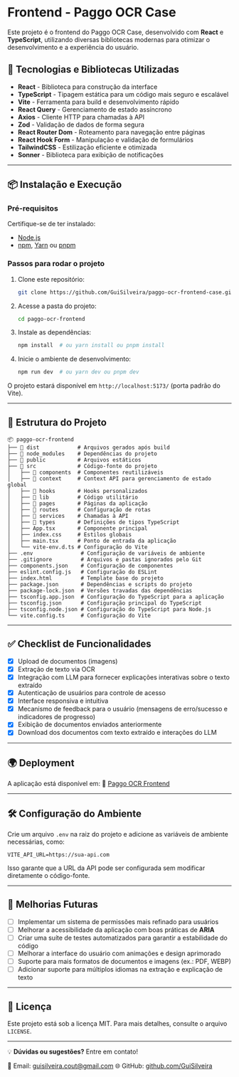 # Frontend - Paggo OCR Case

Este projeto é o frontend do Paggo OCR Case, desenvolvido com **React** e **TypeScript**, utilizando diversas bibliotecas modernas para otimizar o desenvolvimento e a experiência do usuário.

## 🚀 Tecnologias e Bibliotecas Utilizadas

-   **React** - Biblioteca para construção da interface
-   **TypeScript** - Tipagem estática para um código mais seguro e escalável
-   **Vite** - Ferramenta para build e desenvolvimento rápido
-   **React Query** - Gerenciamento de estado assíncrono
-   **Axios** - Cliente HTTP para chamadas à API
-   **Zod** - Validação de dados de forma segura
-   **React Router Dom** - Roteamento para navegação entre páginas
-   **React Hook Form** - Manipulação e validação de formulários
-   **TailwindCSS** - Estilização eficiente e otimizada
-   **Sonner** - Biblioteca para exibição de notificações

---

## 📦 Instalação e Execução

### Pré-requisitos

Certifique-se de ter instalado:

-   [Node.js](https://nodejs.org/)
-   [npm](https://www.npmjs.com/), [Yarn](https://yarnpkg.com/) ou [pnpm](https://pnpm.io/)

### Passos para rodar o projeto

1. Clone este repositório:

    ```sh
    git clone https://github.com/GuiSilveira/paggo-ocr-frontend-case.git
    ```

2. Acesse a pasta do projeto:

    ```sh
    cd paggo-ocr-frontend
    ```

3. Instale as dependências:

    ```sh
    npm install  # ou yarn install ou pnpm install
    ```

4. Inicie o ambiente de desenvolvimento:
    ```sh
    npm run dev  # ou yarn dev ou pnpm dev
    ```

O projeto estará disponível em `http://localhost:5173/` (porta padrão do Vite).

---

## 📁 Estrutura do Projeto

```
📦 paggo-ocr-frontend
├── 📂 dist            # Arquivos gerados após build
├── 📂 node_modules    # Dependências do projeto
├── 📂 public          # Arquivos estáticos
├── 📂 src             # Código-fonte do projeto
│   ├── 📂 components  # Componentes reutilizáveis
│   ├── 📂 context     # Context API para gerenciamento de estado global
│   ├── 📂 hooks       # Hooks personalizados
│   ├── 📂 lib         # Código utilitário
│   ├── 📂 pages       # Páginas da aplicação
│   ├── 📂 routes      # Configuração de rotas
│   ├── 📂 services    # Chamadas à API
│   ├── 📂 types       # Definições de tipos TypeScript
│   ├── App.tsx       # Componente principal
│   ├── index.css     # Estilos globais
│   ├── main.tsx      # Ponto de entrada da aplicação
│   └── vite-env.d.ts # Configuração do Vite
├── .env               # Configuração de variáveis de ambiente
├── .gitignore         # Arquivos e pastas ignorados pelo Git
├── components.json    # Configuração de componentes
├── eslint.config.js   # Configuração do ESLint
├── index.html         # Template base do projeto
├── package.json       # Dependências e scripts do projeto
├── package-lock.json  # Versões travadas das dependências
├── tsconfig.app.json  # Configuração do TypeScript para a aplicação
├── tsconfig.json      # Configuração principal do TypeScript
├── tsconfig.node.json # Configuração do TypeScript para Node.js
└── vite.config.ts     # Configuração do Vite
```

---

## ✅ Checklist de Funcionalidades

-   [x] Upload de documentos (imagens)
-   [x] Extração de texto via OCR
-   [x] Integração com LLM para fornecer explicações interativas sobre o texto extraído
-   [x] Autenticação de usuários para controle de acesso
-   [x] Interface responsiva e intuitiva
-   [x] Mecanismo de feedback para o usuário (mensagens de erro/sucesso e indicadores de progresso)
-   [x] Exibição de documentos enviados anteriormente
-   [x] Download dos documentos com texto extraído e interações do LLM

---

## 🌍 Deployment

A aplicação está disponível em:
🔗 [Paggo OCR Frontend](https://paggo-ocr-frontend-case-fqh8t93re-guilherme-coutinhos-projects.vercel.app/login)

---

## 🛠️ Configuração do Ambiente

Crie um arquivo `.env` na raiz do projeto e adicione as variáveis de ambiente necessárias, como:

```
VITE_API_URL=https://sua-api.com
```

Isso garante que a URL da API pode ser configurada sem modificar diretamente o código-fonte.

---

## 🚀 Melhorias Futuras

-   [ ] Implementar um sistema de permissões mais refinado para usuários
-   [ ] Melhorar a acessibilidade da aplicação com boas práticas de **ARIA**
-   [ ] Criar uma suíte de testes automatizados para garantir a estabilidade do código
-   [ ] Melhorar a interface do usuário com animações e design aprimorado
-   [ ] Suporte para mais formatos de documentos e imagens (ex.: PDF, WEBP)
-   [ ] Adicionar suporte para múltiplos idiomas na extração e explicação de texto

---

## 📜 Licença

Este projeto está sob a licença MIT. Para mais detalhes, consulte o arquivo `LICENSE`.

---

💡 **Dúvidas ou sugestões?** Entre em contato!

📩 Email: [guisilveira.cout@gmail.com](mailto:guisilveira.cout@gmail.com)
🌐 GitHub: [github.com/GuiSilveira](https://github.com/GuiSilveira)
